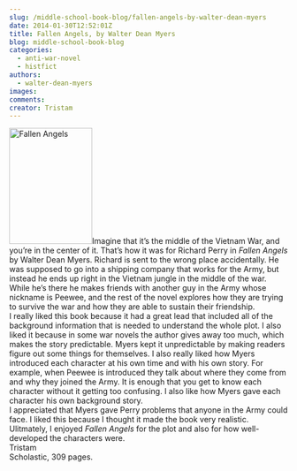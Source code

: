 ```yaml
---
slug: /middle-school-book-blog/fallen-angels-by-walter-dean-myers
date: 2014-01-30T12:52:01Z
title: Fallen Angels, by Walter Dean Myers
blog: middle-school-book-blog
categories:
  - anti-war-novel
  - histfict
authors:
  - walter-dean-myers
images:
comments:
creator: Tristam
---
```


<img src="https//upload.wikimedia.org/wikipedia/en/b/b5/Fallen_Angels_%28Myers_novel%29.jpg" alt="Fallen Angels " width="150" height="210" class="alignleft size-thumbnail wp-image-803"/>Imagine that it’s the middle of the Vietnam War, and you’re in the center of it. That’s how it was for Richard Perry in <em>Fallen Angels</em> by Walter Dean Myers. Richard is sent to the wrong place accidentally. He was supposed to go into a shipping company that works for the Army, but instead he ends up right in the Vietnam jungle in the middle of the war. While he’s there he makes friends with another guy in the Army whose nickname is Peewee, and the rest of the novel explores how they are trying to survive the war and how they are able to sustain their friendship.<br />I really liked this book because it had a great lead that included all of the background information that is needed to understand the whole plot. I also liked it because in some war novels the author gives away too much, which makes the story predictable. Myers kept it unpredictable by making readers figure out some things for themselves. I also really liked how Myers introduced each character at his own time and with his own story. For example, when Peewee is introduced they talk about where they come from and why they joined the Army. It is enough that you get to know each character without it getting too confusing. I also like how Myers gave each character his own background story.<br />I appreciated that Myers gave Perry problems that anyone in the Army could face. I liked this because I thought it made the book very realistic. Ulitmately, I enjoyed <em>Fallen Angels</em> for the plot and also for how well-developed the characters were.<br />Tristam<br />Scholastic, 309 pages.

